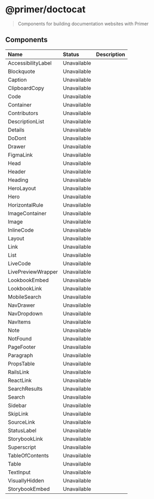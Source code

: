 # @primer/doctocat

> Components for building documentation websites with Primer

## Components

| Name               | Status      | Description |
| :----------------- | :---------- | :---------- |
| AccessibilityLabel | Unavailable |             |
| Blockquote         | Unavailable |             |
| Caption            | Unavailable |             |
| ClipboardCopy      | Unavailable |             |
| Code               | Unavailable |             |
| Container          | Unavailable |             |
| Contributors       | Unavailable |             |
| DescriptionList    | Unavailable |             |
| Details            | Unavailable |             |
| DoDont             | Unavailable |             |
| Drawer             | Unavailable |             |
| FigmaLink          | Unavailable |             |
| Head               | Unavailable |             |
| Header             | Unavailable |             |
| Heading            | Unavailable |             |
| HeroLayout         | Unavailable |             |
| Hero               | Unavailable |             |
| HorizontalRule     | Unavailable |             |
| ImageContainer     | Unavailable |             |
| Image              | Unavailable |             |
| InlineCode         | Unavailable |             |
| Layout             | Unavailable |             |
| Link               | Unavailable |             |
| List               | Unavailable |             |
| LiveCode           | Unavailable |             |
| LivePreviewWrapper | Unavailable |             |
| LookbookEmbed      | Unavailable |             |
| LookbookLink       | Unavailable |             |
| MobileSearch       | Unavailable |             |
| NavDrawer          | Unavailable |             |
| NavDropdown        | Unavailable |             |
| NavItems           | Unavailable |             |
| Note               | Unavailable |             |
| NotFound           | Unavailable |             |
| PageFooter         | Unavailable |             |
| Paragraph          | Unavailable |             |
| PropsTable         | Unavailable |             |
| RailsLink          | Unavailable |             |
| ReactLink          | Unavailable |             |
| SearchResults      | Unavailable |             |
| Search             | Unavailable |             |
| Sidebar            | Unavailable |             |
| SkipLink           | Unavailable |             |
| SourceLink         | Unavailable |             |
| StatusLabel        | Unavailable |             |
| StorybookLink      | Unavailable |             |
| Superscript        | Unavailable |             |
| TableOfContents    | Unavailable |             |
| Table              | Unavailable |             |
| TextInput          | Unavailable |             |
| VisuallyHidden     | Unavailable |             |
| StorybookEmbed     | Unavailable |             |
